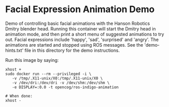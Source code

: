 
Facial Expression Animation Demo
================================

Demo of controlling basic facial animations with the Hanson Robotics
Dmitry blender head.  Running this container will start the Dmitry head
in animation mode, and then print a short menu of suggested animations
to try out.  Facial expressions include 'happy', 'sad', 'surprised' and
'angry'. The animations are started and stopped using ROS messages. See
the 'demo-hints.txt' file in this directory for the demo instructions.

Run this image by saying:
```
xhost +
sudo docker run --rm --privileged -i \
   -v /tmp/.X11-unix/X0:/tmp/.X11-unix/X0 \
   -v /dev/dri:/dev/dri -v /dev/shm:/dev/shm \
   -e DISPLAY=:0.0 -t opencog/ros-indigo-animation

# When done:
xhost -
```

